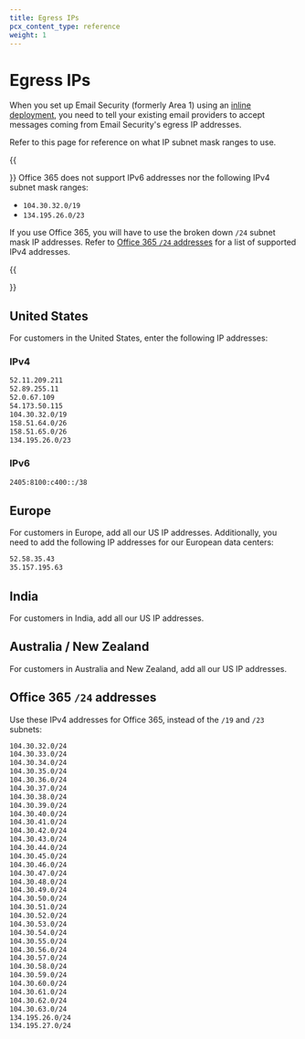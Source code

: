 ```yaml
---
title: Egress IPs
pcx_content_type: reference
weight: 1
---
```


# Egress IPs

When you set up Email Security (formerly Area 1) using an [inline deployment](/email-security/deployment/inline/), you need to tell your existing email providers to accept messages coming from Email Security's egress IP addresses.

Refer to this page for reference on what IP subnet mask ranges to use.

{{<Aside type="warning" header="Additional information for O365">}}
Office 365 does not support IPv6 addresses nor the following IPv4 subnet mask ranges: 
- `104.30.32.0/19`
- `134.195.26.0/23`

If you use Office 365, you will have to use the broken down `/24` subnet mask IP addresses. Refer to [Office 365 `/24` addresses](#office-365-24-addresses) for a list of supported IPv4 addresses.

{{</Aside>}}

## United States

For customers in the United States, enter the following IP addresses:

### IPv4

```txt
52.11.209.211
52.89.255.11
52.0.67.109
54.173.50.115
104.30.32.0/19
158.51.64.0/26
158.51.65.0/26
134.195.26.0/23
``````

### IPv6

```txt
2405:8100:c400::/38
``````

## Europe

For customers in Europe, add all our US IP addresses. Additionally, you need to add the following IP addresses for our European data centers:

```txt
52.58.35.43
35.157.195.63
``````

## India

For customers in India, add all our US IP addresses.

## Australia / New Zealand

For customers in Australia and New Zealand, add all our US IP addresses.

## Office 365 `/24` addresses

Use these IPv4 addresses for Office 365, instead of the `/19` and `/23` subnets:

```txt
104.30.32.0/24
104.30.33.0/24
104.30.34.0/24
104.30.35.0/24
104.30.36.0/24
104.30.37.0/24
104.30.38.0/24
104.30.39.0/24
104.30.40.0/24
104.30.41.0/24
104.30.42.0/24
104.30.43.0/24
104.30.44.0/24
104.30.45.0/24
104.30.46.0/24
104.30.47.0/24
104.30.48.0/24
104.30.49.0/24
104.30.50.0/24
104.30.51.0/24
104.30.52.0/24
104.30.53.0/24
104.30.54.0/24
104.30.55.0/24
104.30.56.0/24
104.30.57.0/24
104.30.58.0/24
104.30.59.0/24
104.30.60.0/24
104.30.61.0/24
104.30.62.0/24
104.30.63.0/24
134.195.26.0/24
134.195.27.0/24
```